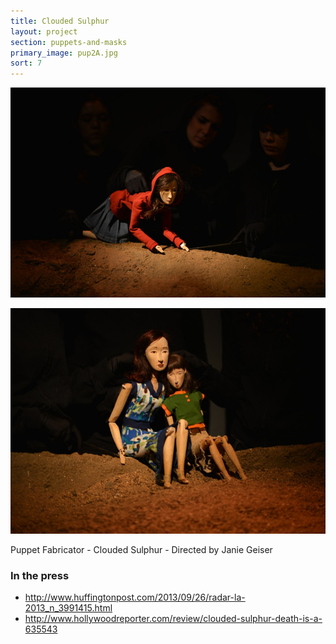 ```yaml
---
title: Clouded Sulphur
layout: project
section: puppets-and-masks
primary_image: pup2A.jpg
sort: 7
---
```


![Clouded sulphur puppet](/img/puppets-and-masks/pup2B.jpg)

![Clouded sulphur puppet](/img/puppets-and-masks/pup2C.jpg)

Puppet Fabricator - Clouded Sulphur - Directed by Janie Geiser

### In the press

* http://www.huffingtonpost.com/2013/09/26/radar-la-2013_n_3991415.html
* http://www.hollywoodreporter.com/review/clouded-sulphur-death-is-a-635543
